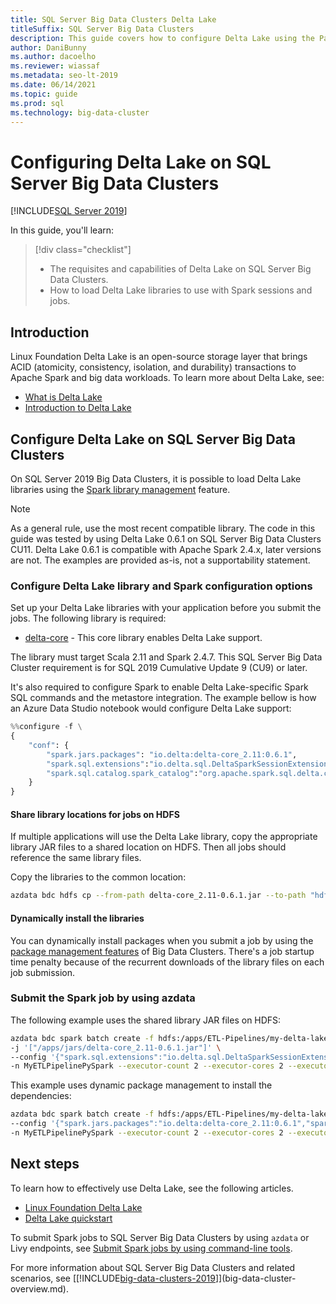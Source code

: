 ```yaml
---
title: SQL Server Big Data Clusters Delta Lake
titleSuffix: SQL Server Big Data Clusters
description: This guide covers how to configure Delta Lake using the Package Management feature set.
author: DaniBunny 
ms.author: dacoelho
ms.reviewer: wiassaf
ms.metadata: seo-lt-2019
ms.date: 06/14/2021
ms.topic: guide
ms.prod: sql
ms.technology: big-data-cluster
---
```


# Configuring Delta Lake on SQL Server Big Data Clusters

[!INCLUDE[SQL Server 2019](../includes/applies-to-version/sqlserver2019.md)]

In this guide, you'll learn:

> [!div class="checklist"]
> * The requisites and capabilities of Delta Lake on SQL Server Big Data Clusters.
> * How to load Delta Lake libraries to use with Spark sessions and jobs.

## Introduction

Linux Foundation Delta Lake is an open-source storage layer that brings ACID (atomicity, consistency, isolation, and durability) transactions to Apache Spark and big data workloads. To learn more about Delta Lake, see:

* [What is Delta Lake](/azure/synapse-analytics/spark/apache-spark-what-is-delta-lake)
* [Introduction to Delta Lake](https://docs.delta.io/0.6.1/delta-intro.html)

## Configure Delta Lake on SQL Server Big Data Clusters

On SQL Server 2019 Big Data Clusters, it is possible to load Delta Lake libraries using the [Spark library management](spark-install-packages.md) feature.

> [!NOTE]
   > As a general rule, use the most recent compatible library. The code in this guide was tested by using Delta Lake 0.6.1 on SQL Server Big Data Clusters CU11. Delta Lake 0.6.1 is compatible with Apache Spark 2.4.x, later versions are not. The examples are provided as-is, not a supportability statement.

### Configure Delta Lake library and Spark configuration options

Set up your Delta Lake libraries with your application before you submit the jobs. The following library is required:

* [delta-core](https://mvnrepository.com/artifact/io.delta/delta-core) - This core library enables Delta Lake support.

The library must target Scala 2.11 and Spark 2.4.7. This SQL Server Big Data Cluster requirement is for SQL 2019 Cumulative Update 9 (CU9) or later.

It's also required to configure Spark to enable Delta Lake-specific Spark SQL commands and the metastore integration. The example bellow is how an Azure Data Studio notebook would configure Delta Lake support:

```python
%%configure -f \
{
    "conf": {
        "spark.jars.packages": "io.delta:delta-core_2.11:0.6.1",
        "spark.sql.extensions":"io.delta.sql.DeltaSparkSessionExtension",
        "spark.sql.catalog.spark_catalog":"org.apache.spark.sql.delta.catalog.DeltaCatalog"
    }
}
```

#### Share library locations for jobs on HDFS

If multiple applications will use the Delta Lake library, copy the appropriate library JAR files to a shared location on HDFS. Then all jobs should reference the same library files.

Copy the libraries to the common location:

```bash
azdata bdc hdfs cp --from-path delta-core_2.11-0.6.1.jar --to-path "hdfs:/apps/jars/delta-core_2.11-0.6.1.jar"
```

#### Dynamically install the libraries

You can dynamically install packages when you submit a job by using the [package management features](spark-install-packages.md) of Big Data Clusters. There's a job startup time penalty because of the recurrent downloads of the library files on each job submission.

### Submit the Spark job by using azdata

The following example uses the shared library JAR files on HDFS:

```bash
azdata bdc spark batch create -f hdfs:/apps/ETL-Pipelines/my-delta-lake-python-job.py \
-j '["/apps/jars/delta-core_2.11-0.6.1.jar"]' \
--config '{"spark.sql.extensions":"io.delta.sql.DeltaSparkSessionExtension","spark.sql.catalog.spark_catalog":"org.apache.spark.sql.delta.catalog.DeltaCatalog"}' \
-n MyETLPipelinePySpark --executor-count 2 --executor-cores 2 --executor-memory 1664m
```

This example uses dynamic package management to install the dependencies:

```bash
azdata bdc spark batch create -f hdfs:/apps/ETL-Pipelines/my-delta-lake-python-job.py \
--config '{"spark.jars.packages":"io.delta:delta-core_2.11:0.6.1","spark.sql.extensions":"io.delta.sql.DeltaSparkSessionExtension","spark.sql.catalog.spark_catalog":"org.apache.spark.sql.delta.catalog.DeltaCatalog"' \
-n MyETLPipelinePySpark --executor-count 2 --executor-cores 2 --executor-memory 1664m
```

## Next steps

To learn how to effectively use Delta Lake, see the following articles.

* [Linux Foundation Delta Lake](/azure/synapse-analytics/spark/apache-spark-delta-lake-overviewp)
* [Delta Lake quickstart](https://docs.delta.io/0.6.1/quick-start.html)

To submit Spark jobs to SQL Server Big Data Clusters by using `azdata` or Livy endpoints, see [Submit Spark jobs by using command-line tools](spark-submit-job-command-line.md).

For more information about SQL Server Big Data Clusters and related scenarios, see [[!INCLUDE[big-data-clusters-2019](../includes/ssbigdataclusters-ss-nover.md)]](big-data-cluster-overview.md).
